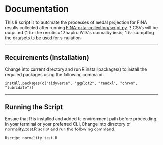 # **Documentation**

This R script is to automate the processes of medal projection for FINA results collected after running <a href="https://github.com/FSonline23/FINA-data-collection">FINA-data-collection/script.py</a>. 2 CSVs will be outputed (1 for the results of Shapiro Wilk's normality tests, 1 for compiling the datasets to be used for simulation)

<hr>

## **Requirements (Installation)**

Change into current directory and run R install.packages() to install the required packages using the following command.

<pre><code>install.packages(c("tidyverse", "ggplot2", "readxl", "chron", "lubridate"))</code></pre>
<hr>

## **Running the Script**

Ensure that R is installed and added to environment path before proceeding. In your terminal or your preferred CLI, Change into directory of normality_test.R script and run the following command.

<pre><code>Rscript normality_test.R</code></pre>
